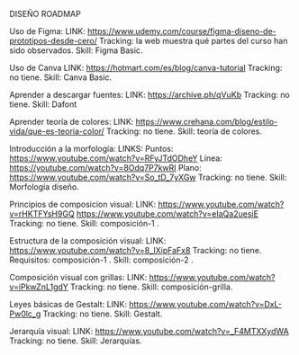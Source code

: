 DISEÑO ROADMAP

Uso de Figma:
	LINK: https://www.udemy.com/course/figma-diseno-de-prototipos-desde-cero/
	Tracking: la web muestra qué partes del curso han sido observados.
	Skill: Figma Basic.

Uso de Canva 
	LINK: https://hotmart.com/es/blog/canva-tutorial
	Tracking: no tiene.
	Skill: Canva Basic.

Aprender a descargar fuentes: 
	LINK: https://archive.ph/qVuKb
	Tracking: no tiene.
	Skill: Dafont

Aprender teoría de colores: 
	LINK: https://www.crehana.com/blog/estilo-vida/que-es-teoria-color/
	Tracking: no tiene.
	Skill: teoría de colores. 

Introducción a la morfología:
	LINKS:
		Puntos: https://www.youtube.com/watch?v=RFyJTdODheY 
		Línea: https://youtube.com/watch?v=8Odq7P7kwRI 
		Plano: https://www.youtube.com/watch?v=So_tD_7yXGw 
	Tracking: no tiene.
	Skill: Morfología diseño.

Principios de composicion visual: 
	LINK: https://www.youtube.com/watch?v=rHKTFYsH9GQ 
		https://www.youtube.com/watch?v=eIaQa2uesiE
	Tracking: no tiene.
	Skill: composición-1 .

Estructura de la composición visual: 
	LINK: https://www.youtube.com/watch?v=8_IXipFaFx8
	Tracking: no tiene.
	Requisitos: composición-1 .
	Skill: composición-2 .

Composición visual con grillas: 
	LINK: https://www.youtube.com/watch?v=iPkwZnL1gdY
	Tracking: no tiene.
	Skill: composición-grilla.

Leyes básicas de Gestalt: 
	LINK: https://www.youtube.com/watch?v=DxL-Pw0lc_g
	Tracking: no tiene.
	Skill: Gestalt.

Jerarquía visual: 
	LINK: https://www.youtube.com/watch?v=_F4MTXXydWA
	Tracking: no tiene.
	Skill: Jerarquías.



